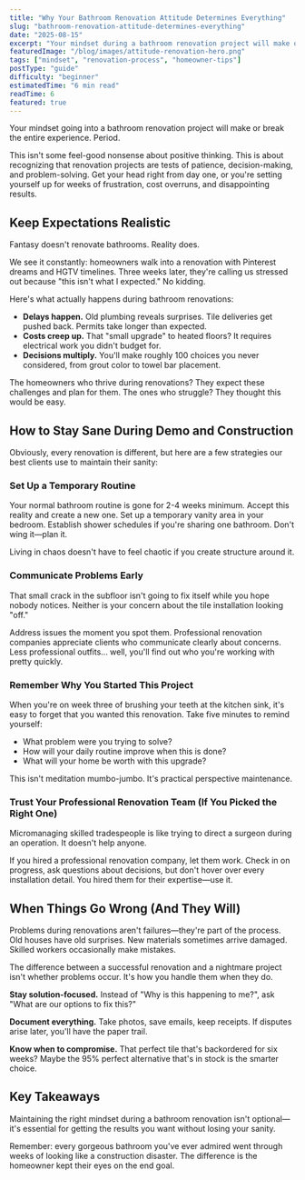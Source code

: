 ```yaml
---
title: "Why Your Bathroom Renovation Attitude Determines Everything"
slug: "bathroom-renovation-attitude-determines-everything"
date: "2025-08-15"
excerpt: "Your mindset during a bathroom renovation project will make or break the entire experience. Here's why attitude is everything."
featuredImage: "/blog/images/attitude-renovation-hero.png"
tags: ["mindset", "renovation-process", "homeowner-tips"]
postType: "guide"
difficulty: "beginner"
estimatedTime: "6 min read"
readTime: 6
featured: true
---
```

Your mindset going into a bathroom renovation project will make or break the entire experience. Period.

This isn't some feel-good nonsense about positive thinking. This is about recognizing that renovation projects are tests of patience, decision-making, and problem-solving. Get your head right from day one, or you're setting yourself up for weeks of frustration, cost overruns, and disappointing results.

## Keep Expectations Realistic

Fantasy doesn't renovate bathrooms. Reality does.

We see it constantly: homeowners walk into a renovation with Pinterest dreams and HGTV timelines. Three weeks later, they're calling us stressed out because "this isn't what I expected." No kidding.

Here's what actually happens during bathroom renovations:
- **Delays happen.** Old plumbing reveals surprises. Tile deliveries get pushed back. Permits take longer than expected.
- **Costs creep up.** That "small upgrade" to heated floors? It requires electrical work you didn't budget for.
- **Decisions multiply.** You'll make roughly 100 choices you never considered, from grout color to towel bar placement.

The homeowners who thrive during renovations? They expect these challenges and plan for them. The ones who struggle? They thought this would be easy.

## How to Stay Sane During Demo and Construction

Obviously, every renovation is different, but here are a few strategies our best clients use to maintain their sanity:

### Set Up a Temporary Routine
Your normal bathroom routine is gone for 2-4 weeks minimum. Accept this reality and create a new one. Set up a temporary vanity area in your bedroom. Establish shower schedules if you're sharing one bathroom. Don't wing it—plan it.

Living in chaos doesn't have to feel chaotic if you create structure around it.

### Communicate Problems Early
That small crack in the subfloor isn't going to fix itself while you hope nobody notices. Neither is your concern about the tile installation looking "off."

Address issues the moment you spot them. Professional renovation companies appreciate clients who communicate clearly about concerns. Less professional outfits... well, you'll find out who you're working with pretty quickly.

### Remember Why You Started This Project
When you're on week three of brushing your teeth at the kitchen sink, it's easy to forget that you wanted this renovation. Take five minutes to remind yourself:

- What problem were you trying to solve?
- How will your daily routine improve when this is done?
- What will your home be worth with this upgrade?

This isn't meditation mumbo-jumbo. It's practical perspective maintenance.

### Trust Your Professional Renovation Team (If You Picked the Right One)
Micromanaging skilled tradespeople is like trying to direct a surgeon during an operation. It doesn't help anyone.

If you hired a professional renovation company, let them work. Check in on progress, ask questions about decisions, but don't hover over every installation detail. You hired them for their expertise—use it.

## When Things Go Wrong (And They Will)

Problems during renovations aren't failures—they're part of the process. Old houses have old surprises. New materials sometimes arrive damaged. Skilled workers occasionally make mistakes.

The difference between a successful renovation and a nightmare project isn't whether problems occur. It's how you handle them when they do.

**Stay solution-focused.** Instead of "Why is this happening to me?", ask "What are our options to fix this?"

**Document everything.** Take photos, save emails, keep receipts. If disputes arise later, you'll have the paper trail.

**Know when to compromise.** That perfect tile that's backordered for six weeks? Maybe the 95% perfect alternative that's in stock is the smarter choice.

## Key Takeaways

Maintaining the right mindset during a bathroom renovation isn't optional—it's essential for getting the results you want without losing your sanity.

Remember: every gorgeous bathroom you've ever admired went through weeks of looking like a construction disaster. The difference is the homeowner kept their eyes on the end goal.
